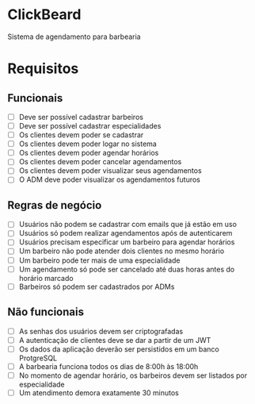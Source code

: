 # ClickBeard
Sistema de agendamento para barbearia

# Requisitos

## Funcionais
- [ ] Deve ser possível cadastrar barbeiros
- [ ] Deve ser possível cadastrar especialidades
- [ ] Os clientes devem poder se cadastrar
- [ ] Os clientes devem poder logar no sistema
- [ ] Os clientes devem poder agendar horários
- [ ] Os clientes devem poder cancelar agendamentos
- [ ] Os clientes devem poder visualizar seus agendamentos
- [ ] O ADM deve poder visualizar os agendamentos futuros

## Regras de negócio
- [ ] Usuários não podem se cadastrar com emails que já estão em uso
- [ ] Usuários só podem realizar agendamentos após de autenticarem
- [ ] Usuários precisam especificar um barbeiro para agendar horários
- [ ] Um barbeiro não pode atender dois clientes no mesmo horário
- [ ] Um barbeiro pode ter mais de uma especialidade
- [ ] Um agendamento só pode ser cancelado até duas horas antes do horário marcado
- [ ] Barbeiros só podem ser cadastrados por ADMs

## Não funcionais
- [ ] As senhas dos usuários devem ser criptografadas
- [ ] A autenticação de clientes deve se dar a partir de um JWT
- [ ] Os dados da aplicação deverão ser persistidos em um banco ProtgreSQL
- [ ] A barbearia funciona todos os dias de 8:00h às 18:00h
- [ ] No momento de agendar horário, os barbeiros devem ser listados por especialidade
- [ ] Um atendimento demora exatamente 30 minutos
